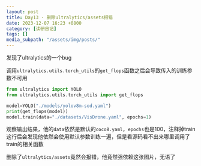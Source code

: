 ```yaml
---
layout: post
title: Day13 - 删除ultralytics/assets报错
date: 2023-12-07 16:23 +0800
category: [读研日记]
tags: []
media_subpath: "/assets/img/posts/"
---
```


发现了ultralytics的一个bug

调用`ultralytics.utils.torch_utils`的`get_flops`函数之后会导致传入的训练参数不可用

```python
from ultralytics import YOLO
from ultralytics.utils.torch_utils import get_flops

model=YOLO("./models/yolov8m-sod.yaml")
print(get_flops(model))
model.train(data="./datasets/VisDrone.yaml", epochs=1)

```

观察输出结果，他的`data`依然是默认的`coco8.yaml`，`epochs`也是100，注释掉train这行后会发现他依然会使用默认参数训练一遍，但是看源码看不出来哪里调用了train的相关函数

删除了`ultralytics/assets`竟然会报错，他竟然强依赖这张图片，无语了
